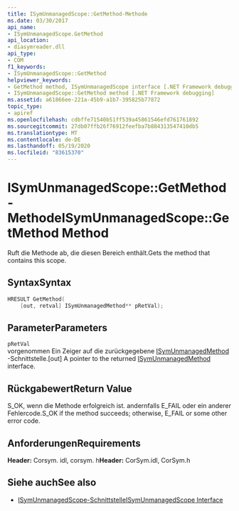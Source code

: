 ```yaml
---
title: ISymUnmanagedScope::GetMethod-Methode
ms.date: 03/30/2017
api_name:
- ISymUnmanagedScope.GetMethod
api_location:
- diasymreader.dll
api_type:
- COM
f1_keywords:
- ISymUnmanagedScope::GetMethod
helpviewer_keywords:
- GetMethod method, ISymUnmanagedScope interface [.NET Framework debugging]
- ISymUnmanagedScope::GetMethod method [.NET Framework debugging]
ms.assetid: a61866ee-221a-45b9-a1b7-395825b77872
topic_type:
- apiref
ms.openlocfilehash: cdbffe71540b51ff539a45861546efd761761892
ms.sourcegitcommit: 27db07ffb26f76912feefba7b884313547410db5
ms.translationtype: MT
ms.contentlocale: de-DE
ms.lasthandoff: 05/19/2020
ms.locfileid: "83615370"
---
```

# <a name="isymunmanagedscopegetmethod-method"></a><span data-ttu-id="20abb-102">ISymUnmanagedScope::GetMethod-Methode</span><span class="sxs-lookup"><span data-stu-id="20abb-102">ISymUnmanagedScope::GetMethod Method</span></span>
<span data-ttu-id="20abb-103">Ruft die Methode ab, die diesen Bereich enthält.</span><span class="sxs-lookup"><span data-stu-id="20abb-103">Gets the method that contains this scope.</span></span>  
  
## <a name="syntax"></a><span data-ttu-id="20abb-104">Syntax</span><span class="sxs-lookup"><span data-stu-id="20abb-104">Syntax</span></span>  
  
```cpp  
HRESULT GetMethod(  
    [out, retval] ISymUnmanagedMethod** pRetVal);  
```  
  
## <a name="parameters"></a><span data-ttu-id="20abb-105">Parameter</span><span class="sxs-lookup"><span data-stu-id="20abb-105">Parameters</span></span>  
 `pRetVal`  
 <span data-ttu-id="20abb-106">vorgenommen Ein Zeiger auf die zurückgegebene [ISymUnmanagedMethod](isymunmanagedmethod-interface.md) -Schnittstelle.</span><span class="sxs-lookup"><span data-stu-id="20abb-106">[out] A pointer to the returned [ISymUnmanagedMethod](isymunmanagedmethod-interface.md) interface.</span></span>  
  
## <a name="return-value"></a><span data-ttu-id="20abb-107">Rückgabewert</span><span class="sxs-lookup"><span data-stu-id="20abb-107">Return Value</span></span>  
 <span data-ttu-id="20abb-108">S_OK, wenn die Methode erfolgreich ist. andernfalls E_FAIL oder ein anderer Fehlercode.</span><span class="sxs-lookup"><span data-stu-id="20abb-108">S_OK if the method succeeds; otherwise, E_FAIL or some other error code.</span></span>  
  
## <a name="requirements"></a><span data-ttu-id="20abb-109">Anforderungen</span><span class="sxs-lookup"><span data-stu-id="20abb-109">Requirements</span></span>  
 <span data-ttu-id="20abb-110">**Header:** Corsym. idl, corsym. h</span><span class="sxs-lookup"><span data-stu-id="20abb-110">**Header:** CorSym.idl, CorSym.h</span></span>  
  
## <a name="see-also"></a><span data-ttu-id="20abb-111">Siehe auch</span><span class="sxs-lookup"><span data-stu-id="20abb-111">See also</span></span>

- [<span data-ttu-id="20abb-112">ISymUnmanagedScope-Schnittstelle</span><span class="sxs-lookup"><span data-stu-id="20abb-112">ISymUnmanagedScope Interface</span></span>](isymunmanagedscope-interface.md)
